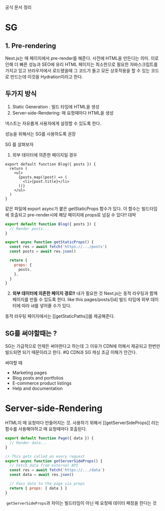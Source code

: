 ---
---

공식 문서 정리 

# SG
## 1. Pre-rendering
Next.js는 매 페이지에서 pre-render를 해준다. 사전에 HTML을 만든다는 의미. 이로인해 더 빠른 성능과 SEO에 유리
HTML 페이지는 최소한으로 필요한 자바스크립트를 가지고 있고 브라우저에서 로드됐을때 그 코드가 돌고 모든 상호작용을 할 수 있는 코드로 만드는데 이것을 Hydration이라고 한다. 

## 두가지 방식
1. Static Generation :  빌드 타임에 HTML을 생성
2. Server-side-Rendering: 매 요청때마다 HTML을 생성

넥스트는 자유롭게 사용자에게 설정할 수 있도록 한다. 

성능을 위해서는 SG를 사용하도록 권장

SG 를 살펴보자
1. 외부 데이터에 의존한 페이지일 경우
```tsx
export default function Blog({ posts }) {
  return (
    <ul>
      {posts.map((post) => (
        <li>{post.title}</li>
      ))}
    </ul>
  )
}
```

같은 파일에 export async가 붙은 getStaticProps 함수가 있다. 이 함수는 빌드타임에 호출되고 pre-render시에 해당 페이지에 props로 넘길 수 있다!! 대박

```jsx
export default function Blog({ posts }) {
  // Render posts...
}

export async function getStaticProps() {
  const res = await fetch('https://.../posts')
  const posts = await res.json()

  return {
    props: {
      posts,
    },
  }
}
```


2.  **외부 데이터에 의존한 페이지 경로!!** 내가 필요한 것
Next.js는 동적 라우팅과 함께 페이지를 만들 수 있도록 한다. like this pages/posts/[id] 빌드 타임에 외부 데이터에 따라 id를 넣어줄 수가 있다.

동적 라우팅 페이지에서는 [[getStaticPaths]]를 제공해준다. 


## SG를 써야할때는 ? 
SG는 가급적으로 언제든 써야한다고 하는데 그 이유가 CDN에 의해서 제공되고 한번만 빌드되면 되기 때문이라고 한다. 
#Q CDN과 SG 캐싱 조금 이해가 안간다.

써야할 때
-   Marketing pages
-   Blog posts and portfolios
-   E-commerce product listings
-   Help and documentation


# Server-side-Rendering
HTML이 매 요청마다 만들어지는 것.
사용하기 위해서 [[getServerSideProps]] 라는 함수를 사용해야하고 매 요청때마다 호출된다.


```jsx
export default function Page({ data }) {
  // Render data...
}

// This gets called on every request
export async function getServerSideProps() {
  // Fetch data from external API
  const res = await fetch(`https://.../data`)
  const data = await res.json()

  // Pass data to the page via props
  return { props: { data } }
}
```

 `getServerSideProps`과 차이는 빌드타임이 아닌 매 요청때 데이터 패칭을 한다는 것
 



